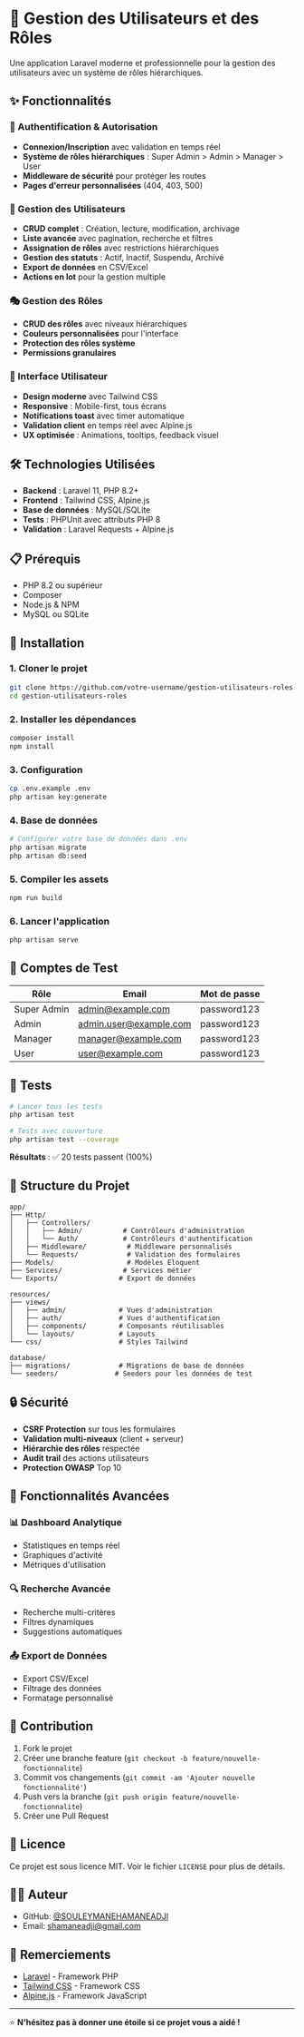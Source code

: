 # 🚀 Gestion des Utilisateurs et des Rôles

Une application Laravel moderne et professionnelle pour la gestion des utilisateurs avec un système de rôles hiérarchiques.

## ✨ Fonctionnalités

### 🔐 Authentification & Autorisation
- **Connexion/Inscription** avec validation en temps réel
- **Système de rôles hiérarchiques** : Super Admin > Admin > Manager > User
- **Middleware de sécurité** pour protéger les routes
- **Pages d'erreur personnalisées** (404, 403, 500)

### 👥 Gestion des Utilisateurs
- **CRUD complet** : Création, lecture, modification, archivage
- **Liste avancée** avec pagination, recherche et filtres
- **Assignation de rôles** avec restrictions hiérarchiques
- **Gestion des statuts** : Actif, Inactif, Suspendu, Archivé
- **Export de données** en CSV/Excel
- **Actions en lot** pour la gestion multiple

### 🎭 Gestion des Rôles
- **CRUD des rôles** avec niveaux hiérarchiques
- **Couleurs personnalisées** pour l'interface
- **Protection des rôles système**
- **Permissions granulaires**

### 🎨 Interface Utilisateur
- **Design moderne** avec Tailwind CSS
- **Responsive** : Mobile-first, tous écrans
- **Notifications toast** avec timer automatique
- **Validation client** en temps réel avec Alpine.js
- **UX optimisée** : Animations, tooltips, feedback visuel

## 🛠️ Technologies Utilisées

- **Backend** : Laravel 11, PHP 8.2+
- **Frontend** : Tailwind CSS, Alpine.js
- **Base de données** : MySQL/SQLite
- **Tests** : PHPUnit avec attributs PHP 8
- **Validation** : Laravel Requests + Alpine.js

## 📋 Prérequis

- PHP 8.2 ou supérieur
- Composer
- Node.js & NPM
- MySQL ou SQLite

## 🚀 Installation

### 1. Cloner le projet
```bash
git clone https://github.com/votre-username/gestion-utilisateurs-roles.git
cd gestion-utilisateurs-roles
```

### 2. Installer les dépendances
```bash
composer install
npm install
```

### 3. Configuration
```bash
cp .env.example .env
php artisan key:generate
```

### 4. Base de données
```bash
# Configurer votre base de données dans .env
php artisan migrate
php artisan db:seed
```

### 5. Compiler les assets
```bash
npm run build
```

### 6. Lancer l'application
```bash
php artisan serve
```

## 👤 Comptes de Test

| Rôle | Email | Mot de passe |
|------|-------|--------------|
| Super Admin | admin@example.com | password123 |
| Admin | admin.user@example.com | password123 |
| Manager | manager@example.com | password123 |
| User | user@example.com | password123 |

## 🧪 Tests

```bash
# Lancer tous les tests
php artisan test

# Tests avec couverture
php artisan test --coverage
```

**Résultats** : ✅ 20 tests passent (100%)

## 📁 Structure du Projet

```
app/
├── Http/
│   ├── Controllers/
│   │   ├── Admin/          # Contrôleurs d'administration
│   │   └── Auth/           # Contrôleurs d'authentification
│   ├── Middleware/          # Middleware personnalisés
│   └── Requests/            # Validation des formulaires
├── Models/                  # Modèles Eloquent
├── Services/               # Services métier
└── Exports/               # Export de données

resources/
├── views/
│   ├── admin/             # Vues d'administration
│   ├── auth/              # Vues d'authentification
│   ├── components/        # Composants réutilisables
│   └── layouts/           # Layouts
└── css/                   # Styles Tailwind

database/
├── migrations/            # Migrations de base de données
└── seeders/              # Seeders pour les données de test
```

## 🔒 Sécurité

- **CSRF Protection** sur tous les formulaires
- **Validation multi-niveaux** (client + serveur)
- **Hiérarchie des rôles** respectée
- **Audit trail** des actions utilisateurs
- **Protection OWASP** Top 10

## 🎯 Fonctionnalités Avancées

### 📊 Dashboard Analytique
- Statistiques en temps réel
- Graphiques d'activité
- Métriques d'utilisation

### 🔍 Recherche Avancée
- Recherche multi-critères
- Filtres dynamiques
- Suggestions automatiques

### 📤 Export de Données
- Export CSV/Excel
- Filtrage des données
- Formatage personnalisé

## 🤝 Contribution

1. Fork le projet
2. Créer une branche feature (`git checkout -b feature/nouvelle-fonctionnalite`)
3. Commit vos changements (`git commit -am 'Ajouter nouvelle fonctionnalité'`)
4. Push vers la branche (`git push origin feature/nouvelle-fonctionnalite`)
5. Créer une Pull Request

## 📝 Licence

Ce projet est sous licence MIT. Voir le fichier `LICENSE` pour plus de détails.

## 👨‍💻 Auteur

- GitHub: [@SOULEYMANEHAMANEADJI](https://github.com/SOULEYMANEHAMANEADJI/gestion-utilisateurs-roles.git)
- Email: shamaneadji@gmail.com

## 🙏 Remerciements

- [Laravel](https://laravel.com/) - Framework PHP
- [Tailwind CSS](https://tailwindcss.com/) - Framework CSS
- [Alpine.js](https://alpinejs.dev/) - Framework JavaScript

---

⭐ **N'hésitez pas à donner une étoile si ce projet vous a aidé !**
